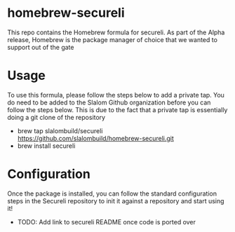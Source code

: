 # homebrew-secureli

This repo contains the Homebrew formula for secureli. As part of the Alpha release, Homebrew is the package manager of choice that we wanted to support out of the gate
# Usage

To use this formula, please follow the steps below to add a private tap. You do need to be added to the Slalom Github organization before you can follow the steps below. This is due to the fact that a private tap is essentially doing a git clone of the repository

* brew tap  slalombuild/secureli https://github.com/slalombuild/homebrew-secureli.git
* brew install secureli

# Configuration

Once the package is installed, you can follow the standard configuration steps in the Secureli repository to init it against a repository and start using it!
 * TODO: Add link to secureli README once code is ported over